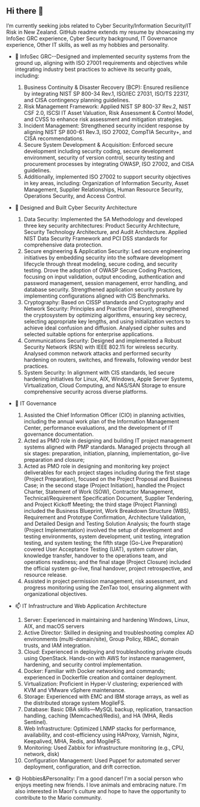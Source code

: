 ## Hi there 👋

I’m currently seeking jobs related to Cyber Security/Information Security/IT Risk in New Zealand. GitHub readme extends my resume by showcasing my InfoSec GRC experience, Cyber Security background, IT Governance experience, Other IT skills, as well as my hobbies and personality.

- 👯 InfoSec GRC--Designed and implemented security systems from the ground up, aligning with ISO 27001 requirements and objectives while integrating industry best practices to achieve its security goals, including:
  1) Business Continuity & Disaster Recovery (BCP): Ensured resilience by integrating NIST SP 800-34 Rev.1, ISO/IEC 27031, ISO/TS 22317, and CISA contingency planning guidelines.
  2) Risk Management Framework: Applied NIST SP 800-37 Rev.2, NIST CSF 2.0, ISCSI IT Asset Valuation, Risk Assessment & Control Model, and CVSS to enhance risk assessment and mitigation strategies.
  3) Incident Management: Strengthened security incident response by aligning NIST SP 800-61 Rev.3, ISO 27002, CompTIA Security+, and CISA recommendations.
  4) Secure System Development & Acquisition: Enforced secure development including security coding, secure development environment, security of version control, security testing and procurement processes by integrating OWASP, ISO 27002, and CISA guidelines.
  5) Additionally, implemented ISO 27002 to support security objectives in key areas, including: Organization of Information Security, Asset Management, Supplier Relationships, Human Resource Security, Operations Security, and Access Control.

- 🌱 Designed and Built Cyber Security Architecture
  1) Data Security: Implemented the 5A Methodology and developed three key security architectures: Product Security Architecture, Security Technology Architecture, and Audit Architecture. Applied NIST Data Security Framework and PCI DSS standards for comprehensive data protection.
  2) Secure engineering & Application Security: Led secure engineering initiatives by embedding security into the software development lifecycle through threat modeling, secure coding, and security testing. Drove the adoption of OWASP Secure Coding Practices, focusing on input validation, output encoding, authentication and password management, session management, error handling, and database security. Strengthened application security posture by implementing configurations aligned with CIS Benchmarks.
  3) Cryptography: Based on CISSP standards and Cryptography and Network Security: Principles and Practice (Pearson), strengthened the cryptosystem by optimizing algorithms, ensuring key secrecy, selecting appropriate key lengths, and using initialization vectors to achieve ideal confusion and diffusion. Analysed cipher suites and selected suitable options for enterprise applications.
  4) Communications Security: Designed and implemented a Robust Security Network (RSN) with IEEE 802.11i for wireless security. Analysed common network attacks and performed security hardening on routers, switches, and firewalls, following vendor best practices.
  5) System Security: In alignment with CIS standards, led secure hardening initiatives for Linux, AIX, Windows, Apple Server Systems, Virtualization, Cloud Computing, and NAS/SAN Storage to ensure comprehensive security across diverse platforms.

- 💬 IT Governance
  1)	Assisted the Chief Information Officer (CIO) in planning activities, including the annual work plan of the Information Management Center, performance evaluations, and the development of IT governance documentation.
  2)	Acted as PMO role in designing and building IT project management systems aligned with PMP standards. Managed projects through all six stages: preparation, initiation, planning, implementation, go-live preparation and closure;
  3)	Acted as PMO role in designing and monitoring key project deliverables for each project stages including during the first stage (Project Preparation), focused on the Project Proposal and Business Case; in the second stage (Project Initiation), handled the Project Charter, Statement of Work (SOW), Contractor Management, Technical/Requirement Specification Document, Supplier Tendering, and Project Kickoff Meeting; the third stage (Project Planning) included the Business Blueprint, Work Breakdown Structure (WBS), Requirement and Prototype Confirmation, Architecture Validation, and Detailed Design and Testing Solution Analysis; the fourth stage (Project Implementation) involved the setup of development and testing environments, system development, unit testing, integration testing, and system testing; the fifth stage (Go-Live Preparation) covered User Acceptance Testing (UAT), system cutover plan, knowledge transfer, handover to the operations team, and operations readiness; and the final stage (Project Closure) included the official system go-live, final handover, project retrospective, and resource release.
  4)	Assisted in project permission management, risk assessment, and progress monitoring using the ZenTao tool, ensuring alignment with organizational objectives. 

- 📫 IT Infrastructure and Web Application Architecture
  1) Server: Experienced in maintaining and hardening Windows, Linux, AIX, and macOS servers
  2) Active Director: Skilled in designing and troubleshooting complex AD environments (multi-domain/site), Group Policy, RBAC, domain trusts, and IAM integration.
  3) Cloud: Experienced in deploying and troubleshooting private clouds using OpenStack. Hands-on with AWS for instance management, hardening, and security control implementation.
  4) Docker: Familiar with Docker networking and commands; experienced in Dockerfile creation and container deployment.
  5) Virtualization: Proficient in Hyper-V clustering; experienced with KVM and VMware vSphere maintenance.
  6) Storage: Experienced with EMC and IBM storage arrays, as well as the distributed storage system MogileFS.
  7) Database: Basic DBA skills—MySQL backup, replication, transaction handling, caching (Memcached/Redis), and HA (MHA, Redis Sentinel).
  8) Web Infrastructure: Optimized LNMP stacks for performance, availability, and cost-efficiency using HAProxy, Varnish, Nginx, Keepalived, MHA, Redis, and MogileFS.
  9) Monitoring: Used Zabbix for infrastructure monitoring (e.g., CPU, network, disk)
  10) Configuration Management: Used Puppet for automated server deployment, configuration, and drift correction.
      
- 😄 Hobbies&Personality: I'm a good dancer! I'm a social person who enjoys meeting new friends. I love animals and embracing nature. I'm also interested in Maori's culture and hope to have the opportunity to contribute to the Mario community.

<!--
**Michael-CyberSecurity/Michael-CyberSecurity** is a ✨ _special_ ✨ repository because its `README.md` (this file) appears on your GitHub profile.

Here are some ideas to get you started:

- 🔭 I’m currently working on ...
- 🌱 I’m currently learning ...
- 👯 I’m looking to collaborate on ...
- 🤔 I’m looking for help with ...
- 💬 Ask me about ...
- 📫 How to reach me: ...
- 😄 Pronouns: ...
- ⚡ Fun fact: ...
-->
